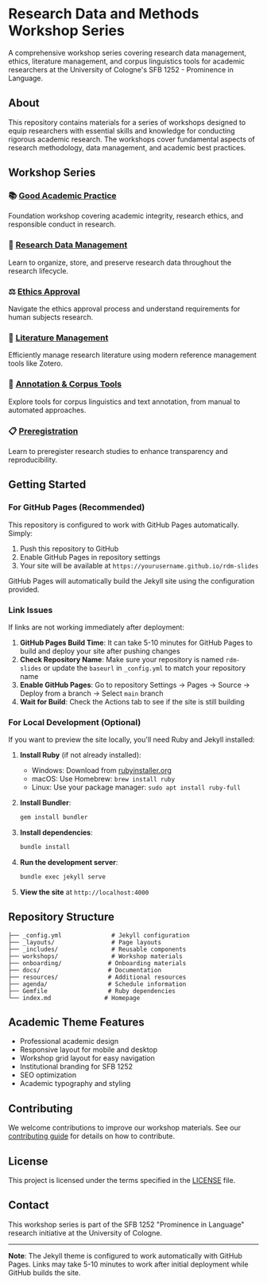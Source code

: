 # Research Data and Methods Workshop Series

A comprehensive workshop series covering research data management, ethics, literature management, and corpus linguistics tools for academic researchers at the University of Cologne's SFB 1252 - Prominence in Language.

## About

This repository contains materials for a series of workshops designed to equip researchers with essential skills and knowledge for conducting rigorous academic research. The workshops cover fundamental aspects of research methodology, data management, and academic best practices.

## Workshop Series

### 📚 [Good Academic Practice](workshops/01-good-academic-practice/)
Foundation workshop covering academic integrity, research ethics, and responsible conduct in research.

### 💾 [Research Data Management](workshops/02-research-data-management/)
Learn to organize, store, and preserve research data throughout the research lifecycle.

### ⚖️ [Ethics Approval](workshops/03-ethics-approval/)
Navigate the ethics approval process and understand requirements for human subjects research.

### 📖 [Literature Management](workshops/04-literature-management/)
Efficiently manage research literature using modern reference management tools like Zotero.

### 🔧 [Annotation & Corpus Tools](workshops/05-annotation-corpus-tools/)
Explore tools for corpus linguistics and text annotation, from manual to automated approaches.

### 📋 [Preregistration](workshops/06-preregistration/)
Learn to preregister research studies to enhance transparency and reproducibility.

## Getting Started

### For GitHub Pages (Recommended)

This repository is configured to work with GitHub Pages automatically. Simply:

1. Push this repository to GitHub
2. Enable GitHub Pages in repository settings
3. Your site will be available at `https://yourusername.github.io/rdm-slides`

GitHub Pages will automatically build the Jekyll site using the configuration provided.

### Link Issues

If links are not working immediately after deployment:

1. **GitHub Pages Build Time**: It can take 5-10 minutes for GitHub Pages to build and deploy your site after pushing changes
2. **Check Repository Name**: Make sure your repository is named `rdm-slides` or update the `baseurl` in `_config.yml` to match your repository name
3. **Enable GitHub Pages**: Go to repository Settings → Pages → Source → Deploy from a branch → Select `main` branch
4. **Wait for Build**: Check the Actions tab to see if the site is still building

### For Local Development (Optional)

If you want to preview the site locally, you'll need Ruby and Jekyll installed:

1. **Install Ruby** (if not already installed):
   - Windows: Download from [rubyinstaller.org](https://rubyinstaller.org/)
   - macOS: Use Homebrew: `brew install ruby`
   - Linux: Use your package manager: `sudo apt install ruby-full`

2. **Install Bundler**:
   ```bash
   gem install bundler
   ```

3. **Install dependencies**:
   ```bash
   bundle install
   ```

4. **Run the development server**:
   ```bash
   bundle exec jekyll serve
   ```

5. **View the site** at `http://localhost:4000`

## Repository Structure

```
├── _config.yml              # Jekyll configuration
├── _layouts/                # Page layouts
├── _includes/               # Reusable components
├── workshops/               # Workshop materials
├── onboarding/             # Onboarding materials
├── docs/                   # Documentation
├── resources/              # Additional resources
├── agenda/                 # Schedule information
├── Gemfile                 # Ruby dependencies
└── index.md               # Homepage
```

## Academic Theme Features

- Professional academic design
- Responsive layout for mobile and desktop
- Workshop grid layout for easy navigation
- Institutional branding for SFB 1252
- SEO optimization
- Academic typography and styling

## Contributing

We welcome contributions to improve our workshop materials. See our [contributing guide](docs/contributing.md) for details on how to contribute.

## License

This project is licensed under the terms specified in the [LICENSE](LICENSE) file.

## Contact

This workshop series is part of the SFB 1252 "Prominence in Language" research initiative at the University of Cologne.

---

**Note**: The Jekyll theme is configured to work automatically with GitHub Pages. Links may take 5-10 minutes to work after initial deployment while GitHub builds the site.
